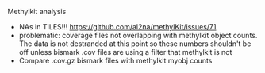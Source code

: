 Methylkit analysis 
- NAs in TILES!!!
https://github.com/al2na/methylKit/issues/71
- problematic: coverage files not overlapping with methylkit object counts. The data is not destranded at this point so these numbers shouldn't be off unless bismark .cov files are using a filter that methylkit is not
- Compare .cov.gz bismark files with methylkit myobj counts